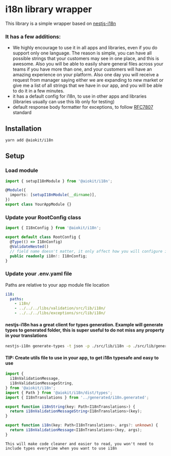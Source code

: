 # i18n library wrapper

This library is a simple wrapper based on [nestjs-i18n](https://nestjs-i18n.com/)

### It has a few additions:

- We highly encourage to use it in all apps and libraries, even if you do support only one language. The reason is simple, you can have all possible strings that your customers may see in one place, and this is awesome. Also you will be able to easily share general files across your teams if you have more than one, and your customers will have an amazing experience on your platform. Also one day you will receive a request from manager saying either we are expanding to new market or give me a list of all strings that we have in our app, and you will be able to do it in a few minutes.
- it has a default config for i18n, to use in other apps and libraries (libraries usually can use this lib only for testing)
- default response body formatter for exceptions, to follow [RFC7807](https://www.rfc-editor.org/rfc/rfc7807#section-3.1) standard

## Installation

```bash
yarn add @aiokit/i18n
```

## Setup

### Load module

```typescript
import { setupI18nModule } from '@aiokit/i18n';

@Module({
  imports: [setupI18nModule(__dirname)],
})
export class YourAppModule {}
```

### Update your RootConfig class

```typescript
import { I18nConfig } from '@aiokit/i18n';

export default class RootConfig {
  @Type(() => I18nConfig)
  @ValidateNested()
  // field name doesn't matter, it only affect how you will configure it in your .env.yaml file
  public readonly i18n!: I18nConfig;
}
```

### Update your .env.yaml file

[//]: # 'todo add more info about how to reference files from libraries'

Paths are relative to your app module file location

```yaml
i18:
  paths:
    - i18n/
    - ../../../libs/validation/src/lib/i18n/
    - ../../../libs/exceptions/src/lib/i18n/
```

#### nestjs-i18n has a great client for types generation. Example will generate types to generated folder, this is super useful to do not miss any property in your translations

```bash
nestjs-i18n generate-types -t json -p ./src/lib/i18n -o ./src/lib/generated/i18n.generated.ts -w
```

#### TIP: Create utils file to use in your app, to get i18n typesafe and easy to use

```typescript
import {
  i18nValidationMessage,
  i18nValidationMessageString,
} from '@aiokit/i18n';
import { Path } from '@aiokit/i18n/dist/types';
import { I18nTranslations } from '../generated/i18n.generated';

export function i18nString(key: Path<I18nTranslations>) {
  return i18nValidationMessageString<I18nTranslations>(key);
}

export function i18n(key: Path<I18nTranslations>, args?: unknown) {
  return i18nValidationMessage<I18nTranslations>(key, args);
}
```

`This will make code cleaner and easier to read, you won't need to include types everytime when you want to use i18n`

